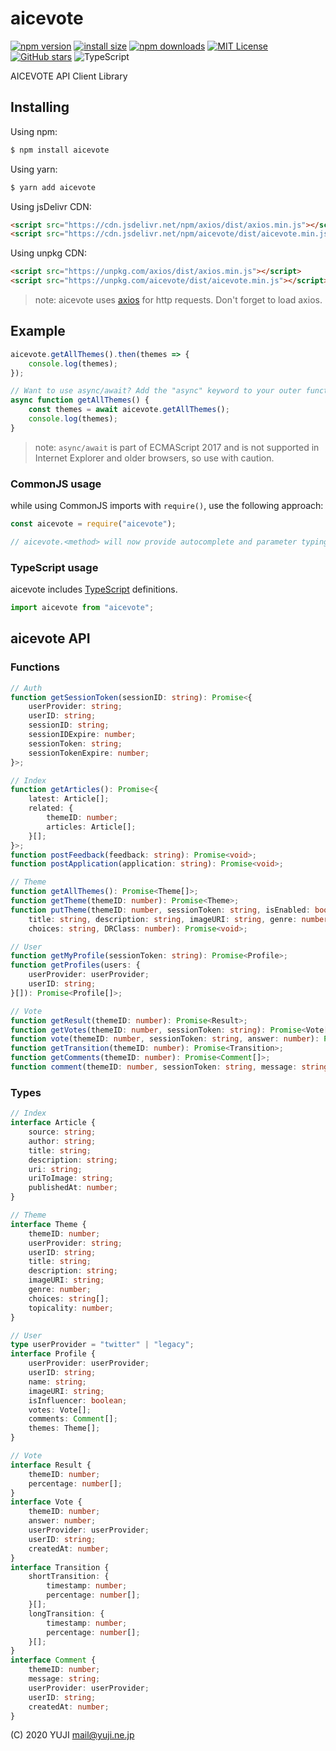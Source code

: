 # aicevote

[![npm version](https://img.shields.io/npm/v/aicevote.svg?style=flat-square)](https://www.npmjs.org/package/aicevote)
[![install size](https://badgen.net/packagephobia/install/aicevote?style=flat-square)](https://packagephobia.now.sh/result?p=aicevote)
[![npm downloads](https://img.shields.io/npm/dm/aicevote.svg?style=flat-square)](https://npm-stat.com/charts.html?package=aicevote)
[![MIT License](https://img.shields.io/github/license/aicevote/aicevote.svg?style=flat-square)](LICENSE)
[![GitHub stars](https://img.shields.io/github/stars/aicevote/aicevote.svg?style=flat-square)](https://github.com/aicevote/aicevote)
![TypeScript](https://img.shields.io/github/languages/top/aicevote/aicevote.svg?style=flat-square)

AICEVOTE API Client Library

## Installing

Using npm:

``` bash
$ npm install aicevote
```

Using yarn:

``` bash
$ yarn add aicevote
```

Using jsDelivr CDN:

``` html
<script src="https://cdn.jsdelivr.net/npm/axios/dist/axios.min.js"></script>
<script src="https://cdn.jsdelivr.net/npm/aicevote/dist/aicevote.min.js"></script>
```

Using unpkg CDN:

``` html
<script src="https://unpkg.com/axios/dist/axios.min.js"></script>
<script src="https://unpkg.com/aicevote/dist/aicevote.min.js"></script>
```

> note: aicevote uses [axios](https://github.com/axios/axios) for http requests. Don't forget to load axios.

## Example

``` javascript
aicevote.getAllThemes().then(themes => {
    console.log(themes);
});

// Want to use async/await? Add the "async" keyword to your outer function/method.
async function getAllThemes() {
    const themes = await aicevote.getAllThemes();
    console.log(themes);
}
```

> note: `async/await` is part of ECMAScript 2017 and is not supported in Internet Explorer and older browsers, so use with caution.

### CommonJS usage

while using CommonJS imports with `require()`, use the following approach:

``` javascript
const aicevote = require("aicevote");

// aicevote.<method> will now provide autocomplete and parameter typings
```

### TypeScript usage

aicevote includes [TypeScript](https://www.typescriptlang.org) definitions.

``` typescript
import aicevote from "aicevote";
```

## aicevote API

### Functions

``` typescript
// Auth
function getSessionToken(sessionID: string): Promise<{
    userProvider: string;
    userID: string;
    sessionID: string;
    sessionIDExpire: number;
    sessionToken: string;
    sessionTokenExpire: number;
}>;

// Index
function getArticles(): Promise<{
    latest: Article[];
    related: {
        themeID: number;
        articles: Article[];
    }[];
}>;
function postFeedback(feedback: string): Promise<void>;
function postApplication(application: string): Promise<void>;

// Theme
function getAllThemes(): Promise<Theme[]>;
function getTheme(themeID: number): Promise<Theme>;
function putTheme(themeID: number, sessionToken: string, isEnabled: boolean, 
    title: string, description: string, imageURI: string, genre: number, 
    choices: string, DRClass: number): Promise<void>;

// User
function getMyProfile(sessionToken: string): Promise<Profile>;
function getProfiles(users: {
    userProvider: userProvider;
    userID: string;
}[]): Promise<Profile[]>;

// Vote
function getResult(themeID: number): Promise<Result>;
function getVotes(themeID: number, sessionToken: string): Promise<Vote[]>;
function vote(themeID: number, sessionToken: string, answer: number): Promise<void>;
function getTransition(themeID: number): Promise<Transition>;
function getComments(themeID: number): Promise<Comment[]>;
function comment(themeID: number, sessionToken: string, message: string): Promise<void>;
```

### Types

``` typescript
// Index
interface Article {
    source: string;
    author: string;
    title: string;
    description: string;
    uri: string;
    uriToImage: string;
    publishedAt: number;
}

// Theme
interface Theme {
    themeID: number;
    userProvider: string;
    userID: string;
    title: string;
    description: string;
    imageURI: string;
    genre: number;
    choices: string[];
    topicality: number;
}

// User
type userProvider = "twitter" | "legacy";
interface Profile {
    userProvider: userProvider;
    userID: string;
    name: string;
    imageURI: string;
    isInfluencer: boolean;
    votes: Vote[];
    comments: Comment[];
    themes: Theme[];
}

// Vote
interface Result {
    themeID: number;
    percentage: number[];
}
interface Vote {    
    themeID: number;
    answer: number;
    userProvider: userProvider;
    userID: string;
    createdAt: number;
}
interface Transition {
    shortTransition: {
        timestamp: number;
        percentage: number[];
    }[];
    longTransition: {
        timestamp: number;
        percentage: number[];
    }[];
}
interface Comment {
    themeID: number;
    message: string;
    userProvider: userProvider;
    userID: string;
    createdAt: number;
}
```

(C) 2020 YUJI mail@yuji.ne.jp
